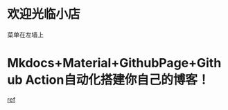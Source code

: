 # 欢迎光临小店

菜单在左墙上

# Mkdocs+Material+GithubPage+Github Action自动化搭建你自己的博客！

[ref](https://blog.csdn.net/leoalasiga/article/details/132711171)

